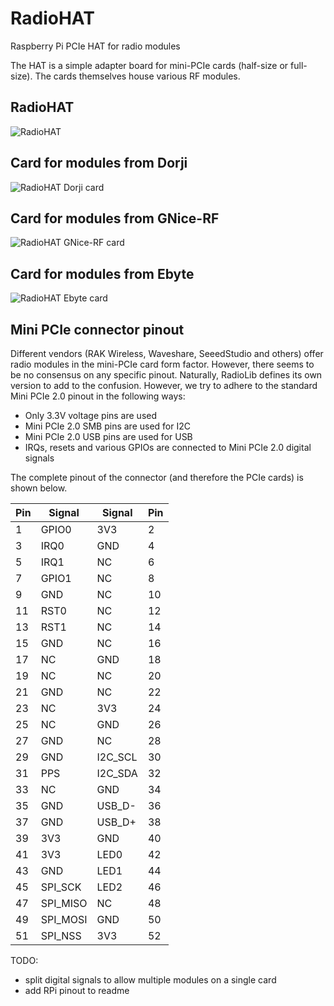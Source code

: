 # RadioHAT
Raspberry Pi PCIe HAT for radio modules

The HAT is a simple adapter board for mini-PCIe cards (half-size or full-size). The cards themselves house various RF modules.

## RadioHAT
![RadioHAT](https://github.com/radiolib-org/RadioHAT/releases/latest/download/RadioHAT-3D_top.png?raw=true)

## Card for modules from Dorji
![RadioHAT Dorji card](https://github.com/radiolib-org/RadioHAT/releases/latest/download/RadioHAT_Card_Dorji-3D_top.png)

## Card for modules from GNice-RF
![RadioHAT GNice-RF card](https://github.com/radiolib-org/RadioHAT/releases/latest/download/RadioHAT_Card_GNiceRF-3D_top.png)

## Card for modules from Ebyte
![RadioHAT Ebyte card](https://github.com/radiolib-org/RadioHAT/releases/latest/download/RadioHAT_Card_Ebyte-3D_top.png)

## Mini PCIe connector pinout
Different vendors (RAK Wireless, Waveshare, SeeedStudio and others) offer radio modules in the mini-PCIe card form factor. However, there seems to be no consensus on any specific pinout. Naturally, RadioLib defines its own version to add to the confusion. However, we try to adhere to the standard Mini PCIe 2.0 pinout in the following ways:

* Only 3.3V voltage pins are used
* Mini PCIe 2.0 SMB pins are used for I2C
* Mini PCIe 2.0 USB pins are used for USB
* IRQs, resets and various GPIOs are connected to Mini PCIe 2.0 digital signals

The complete pinout of the connector (and therefore the PCIe cards) is shown below.

| Pin | Signal   | Signal   | Pin |
| --- | -------- | -------- | --- |
|   1 | GPIO0    | 3V3      | 2   |
|   3 | IRQ0     | GND      | 4   |
|   5 | IRQ1     | NC       | 6   |
|   7 | GPIO1    | NC       | 8   |
|   9 | GND      | NC       | 10  |
|  11 | RST0     | NC       | 12  |
|  13 | RST1     | NC       | 14  |
|  15 | GND      | NC       | 16  |
|  17 | NC       | GND      | 18  |
|  19 | NC       | NC       | 20  |
|  21 | GND      | NC       | 22  |
|  23 | NC       | 3V3      | 24  |
|  25 | NC       | GND      | 26  |
|  27 | GND      | NC       | 28  |
|  29 | GND      | I2C_SCL  | 30  |
|  31 | PPS      | I2C_SDA  | 32  |
|  33 | NC       | GND      | 34  |
|  35 | GND      | USB_D-   | 36  |
|  37 | GND      | USB_D+   | 38  |
|  39 | 3V3      | GND      | 40  |
|  41 | 3V3      | LED0     | 42  |
|  43 | GND      | LED1     | 44  |
|  45 | SPI_SCK  | LED2     | 46  |
|  47 | SPI_MISO | NC       | 48  |
|  49 | SPI_MOSI | GND      | 50  |
|  51 | SPI_NSS  | 3V3      | 52  |


TODO:
 * split digital signals to allow multiple modules on a single card
 * add RPi pinout to readme

